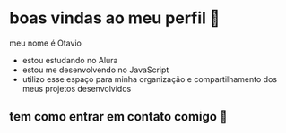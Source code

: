 # boas vindas ao meu perfil 🙂

meu nome é Otavio

- estou estudando no Alura
- estou me desenvolvendo no JavaScript
- utilizo esse espaço para minha organização e compartilhamento dos meus projetos desenvolvidos

## tem como entrar em contato comigo 📧
